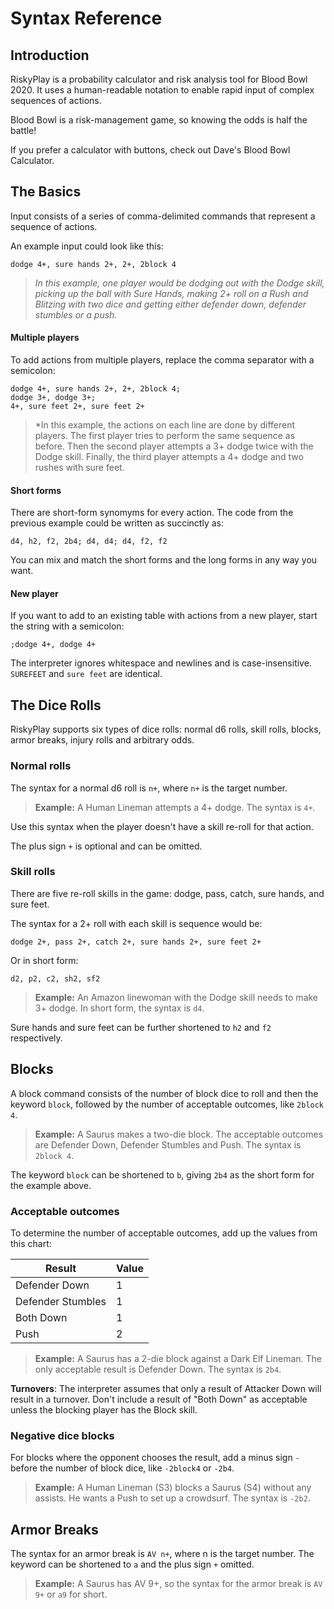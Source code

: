 # Syntax Reference

## Introduction
RiskyPlay is a probability calculator and risk analysis tool for Blood Bowl 2020. It uses a human-readable notation to enable rapid input of complex sequences of actions.

Blood Bowl is a risk-management game, so knowing the odds is half the battle!

If you prefer a calculator with buttons, check out Dave's Blood Bowl Calculator.

## The Basics

Input consists of a series of comma-delimited commands that represent a sequence of actions.

An example input could look like this:
```
dodge 4+, sure hands 2+, 2+, 2block 4
```
> *In this example, one player would be dodging out with the Dodge skill, picking up the ball with Sure Hands, making 2+ roll on a Rush and Blitzing with two dice and getting either defender down, defender stumbles or a push.*

#### Multiple players
To add actions from multiple players, replace the comma separator with a semicolon:
```
dodge 4+, sure hands 2+, 2+, 2block 4;
dodge 3+, dodge 3+;
4+, sure feet 2+, sure feet 2+
```
> *In this example, the actions on each line are done by different players. The first player tries to perform the same sequence as before. Then the second player attempts a 3+ dodge twice with the Dodge skill. Finally, the third player attempts a 4+ dodge and two rushes with sure feet.

#### Short forms
There are short-form synomyms for every action. The code from the previous example could be written as succinctly as:

```
d4, h2, f2, 2b4; d4, d4; d4, f2, f2
```
You can mix and match the short forms and the long forms in any way you want.

#### New player
If you want to add to an existing table with actions from a new player, start the string with a semicolon:
```
;dodge 4+, dodge 4+
```

The interpreter ignores whitespace and newlines and is case-insensitive. `SUREFEET` and `sure feet` are identical.

## The Dice Rolls
RiskyPlay supports six types of dice rolls: normal d6 rolls, skill rolls, blocks, armor breaks, injury rolls and arbitrary odds. 

###  Normal rolls

The syntax for a normal d6 roll is `n+`, where `n+` is the target number.

> **Example:** A Human Lineman attempts a 4+ dodge. The syntax is ``4+``.

Use this syntax when the player doesn't have a skill re-roll for that action.

The plus sign `+` is optional and can be omitted.

### Skill rolls
There are five re-roll skills in the game: dodge, pass, catch, sure hands, and sure feet.

The syntax for a 2+ roll with each skill is sequence would be:

```
dodge 2+, pass 2+, catch 2+, sure hands 2+, sure feet 2+
```

Or in short form:
```
d2, p2, c2, sh2, sf2
```

> **Example:** An Amazon linewoman with the Dodge skill needs to make 3+ dodge. In short form, the syntax is `d4`.

Sure hands and sure feet can be further shortened to `h2` and `f2` respectively.


## Blocks

A block command consists of the number of block dice to roll and then the keyword `block`, followed by the number of acceptable outcomes, like `2block 4`.

> **Example:** A Saurus makes a two-die block. The acceptable outcomes are Defender Down, Defender Stumbles and Push. The syntax is `2block 4`.

The keyword `block` can be shortened to `b`, giving `2b4` as the short form for the example above.  

###  Acceptable outcomes
To determine the number of acceptable outcomes, add up the values from this chart:

|Result            |Value|
|------------------|-----|
|Defender Down     | 1   |
|Defender Stumbles | 1   |
|Both Down         | 1   |
|Push              | 2   |

> **Example:** A Saurus has a 2-die block against a Dark Elf Lineman. The only acceptable result is Defender Down. The syntax is `2b4`.

**Turnovers**: The interpreter assumes that only a result of Attacker Down will result in a turnover. Don't include a result of "Both Down" as acceptable unless the blocking player has the Block skill.

###  Negative dice blocks
For blocks where the opponent chooses the result, add a minus sign `-` before the number of block dice, like `-2block4` or `-2b4`.

> **Example:** A Human Lineman (S3) blocks a Saurus (S4) without any assists. He wants a Push to set up a crowdsurf. The syntax is `-2b2`.

## Armor Breaks

The syntax for an armor break is `AV n+`, where n is the target number. The keyword can be shortened to `a` and the plus sign `+` omitted. 

> **Example:** A Saurus has AV 9+, so the syntax for the armor break is `AV 9+` or `a9` for short.

